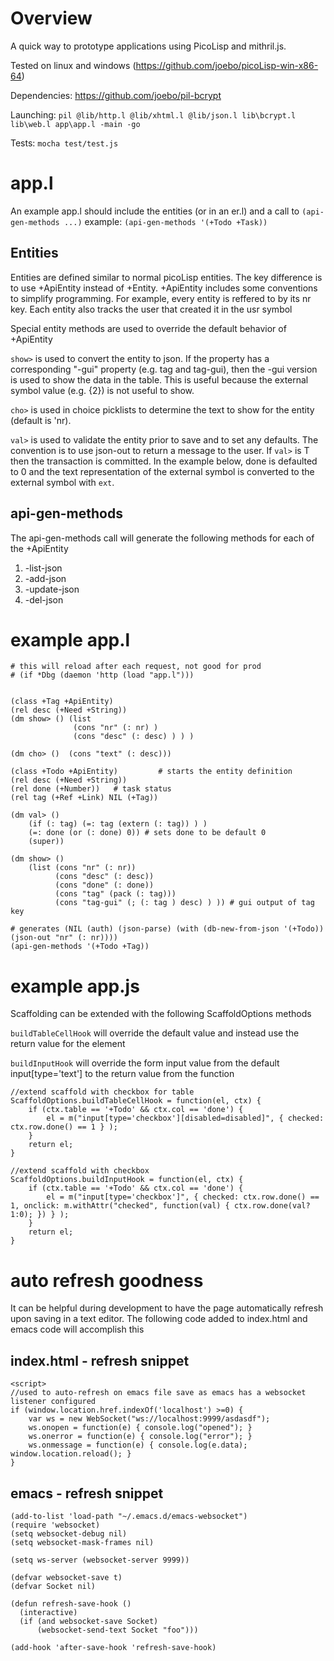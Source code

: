 # Overview

A quick way to prototype applications using PicoLisp and mithril.js.

Tested on linux and windows (https://github.com/joebo/picoLisp-win-x86-64)

Dependencies: https://github.com/joebo/pil-bcrypt

Launching: `pil @lib/http.l @lib/xhtml.l @lib/json.l lib\bcrypt.l lib\web.l app\app.l -main -go`

Tests: `mocha test/test.js`
# app.l

An example app.l should include the entities (or in an er.l) and a call to `(api-gen-methods ...)` example:  `(api-gen-methods '(+Todo +Task))`

## Entities

Entities are defined similar to normal picoLisp entities. The key difference is to use +ApiEntity instead of +Entity. +ApiEntity includes some conventions to simplify programming. For example, every entity is reffered to by its nr key. Each entity also tracks the user that created it in the usr symbol

Special entity methods are used to override the default behavior of +ApiEntity

`show>` is used to convert the entity to json. If the property has a corresponding "-gui" property (e.g. tag and tag-gui), then the -gui version is used to show the data in the table. This is useful because the external symbol value (e.g. {2}) is not useful to show.

`cho>` is used in choice picklists to determine the text to show for the entity (default is 'nr).

`val>` is used to validate the entity prior to save and to set any defaults. The convention is to use json-out to return a message to the user. If `val>` is T then the transaction is committed. In the example below, done is defaulted to 0 and the text representation of the external symbol is converted to the external symbol with `ext`.


## api-gen-methods

The api-gen-methods call will generate the following methods for each of the +ApiEntity

1. -list-json
1. -add-json
1. -update-json
1. -del-json


# example app.l

    # this will reload after each request, not good for prod
    # (if *Dbg (daemon 'http (load "app.l")))


    (class +Tag +ApiEntity)
    (rel desc (+Need +String))
    (dm show> () (list
                  (cons "nr" (: nr) )
                  (cons "desc" (: desc) ) ) )

    (dm cho> ()  (cons "text" (: desc)))

    (class +Todo +ApiEntity)         # starts the entity definition
    (rel desc (+Need +String))
    (rel done (+Number))   # task status
    (rel tag (+Ref +Link) NIL (+Tag))

    (dm val> ()
        (if (: tag) (=: tag (extern (: tag)) ) )
        (=: done (or (: done) 0)) # sets done to be default 0
        (super))

    (dm show> ()
        (list (cons "nr" (: nr))
              (cons "desc" (: desc))
              (cons "done" (: done))
              (cons "tag" (pack (: tag)))
              (cons "tag-gui" (; (: tag ) desc) ) )) # gui output of tag key

    # generates (NIL (auth) (json-parse) (with (db-new-from-json '(+Todo)) (json-out "nr" (: nr))))
    (api-gen-methods '(+Todo +Tag))


# example app.js

Scaffolding can be extended with the following ScaffoldOptions methods

`buildTableCellHook` will override the default <span>value</span> and instead use the return value for the element

`buildInputHook` will override the form input value from the default input[type='text'] to the return value from the function

    //extend scaffold with checkbox for table
    ScaffoldOptions.buildTableCellHook = function(el, ctx) {
        if (ctx.table == '+Todo' && ctx.col == 'done') {
            el = m("input[type='checkbox'][disabled=disabled]", { checked: ctx.row.done() == 1 } );
        } 
        return el;
    }

    //extend scaffold with checkbox
    ScaffoldOptions.buildInputHook = function(el, ctx) {
        if (ctx.table == '+Todo' && ctx.col == 'done') {
            el = m("input[type='checkbox']", { checked: ctx.row.done() == 1, onclick: m.withAttr("checked", function(val) { ctx.row.done(val?1:0); }) } );
        } 
        return el;
    }



# auto refresh goodness

It can be helpful during development to have the page automatically refresh upon saving in a text editor. The following code added to index.html and emacs code will accomplish this

## index.html - refresh snippet
    <script>
    //used to auto-refresh on emacs file save as emacs has a websocket listener configured
    if (window.location.href.indexOf('localhost') >=0) {
        var ws = new WebSocket("ws://localhost:9999/asdasdf");
        ws.onopen = function(e) { console.log("opened"); }
        ws.onerror = function(e) { console.log("error"); }
        ws.onmessage = function(e) { console.log(e.data); window.location.reload(); }
    }
  </script>

## emacs - refresh snippet

    (add-to-list 'load-path "~/.emacs.d/emacs-websocket")
    (require 'websocket)
    (setq websocket-debug nil)
    (setq websocket-mask-frames nil)

    (setq ws-server (websocket-server 9999))

    (defvar websocket-save t)
    (defvar Socket nil)

    (defun refresh-save-hook ()
      (interactive)
      (if (and websocket-save Socket)
          (websocket-send-text Socket "foo")))

    (add-hook 'after-save-hook 'refresh-save-hook)
